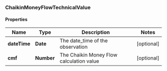 ### ChaikinMoneyFlowTechnicalValue

#### Properties
Name | Type | Description | Notes
------------ | ------------- | ------------- | -------------
**dateTime** | **Date** | The date_time of the observation | [optional] 
**cmf** | **Number** | The Chaikin Money Flow calculation value | [optional] 




